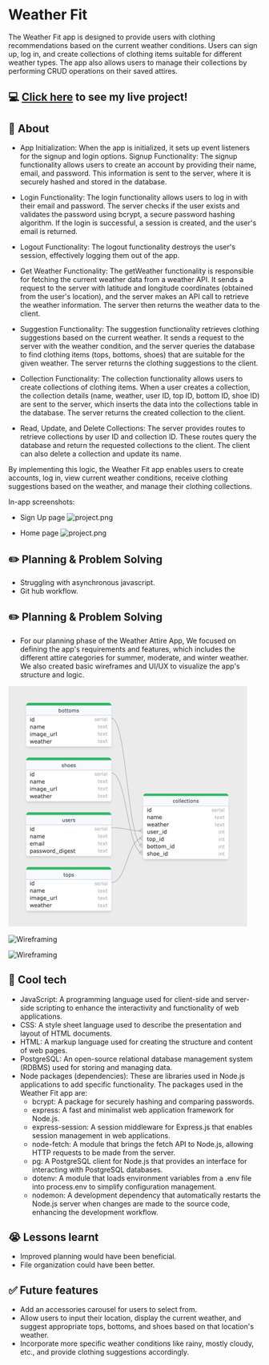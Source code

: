 # Weather Fit
The Weather Fit app is designed to provide users with clothing recommendations based on the current weather conditions. Users can sign up, log in, and create collections of clothing items suitable for different weather types. The app also allows users to manage their collections by performing CRUD operations on their saved attires.
## :computer: [Click here](https://weather-app-mj0p.onrender.com/) to see my live project!

## :page_facing_up: About

- App Initialization: When the app is initialized, it sets up event listeners for the signup and login options.
Signup Functionality: The signup functionality allows users to create an account by providing their name, email, and password. This information is sent to the server, where it is securely hashed and stored in the database.

- Login Functionality: The login functionality allows users to log in with their email and password. The server checks if the user exists and validates the password using bcrypt, a secure password hashing algorithm. If the login is successful, a session is created, and the user's email is returned.

- Logout Functionality: The logout functionality destroys the user's session, effectively logging them out of the app.

- Get Weather Functionality: The getWeather functionality is responsible for fetching the current weather data from a weather API. It sends a request to the server with latitude and longitude coordinates (obtained from the user's location), and the server makes an API call to retrieve the weather information. The server then returns the weather data to the client.

- Suggestion Functionality: The suggestion functionality retrieves clothing suggestions based on the current weather. It sends a request to the server with the weather condition, and the server queries the database to find clothing items (tops, bottoms, shoes) that are suitable for the given weather. The server returns the clothing suggestions to the client.

- Collection Functionality: The collection functionality allows users to create collections of clothing items. When a user creates a collection, the collection details (name, weather, user ID, top ID, bottom ID, shoe ID) are sent to the server, which inserts the data into the collections table in the database. The server returns the created collection to the client.

- Read, Update, and Delete Collections: The server provides routes to retrieve collections by user ID and collection ID. These routes query the database and return the requested collections to the client. The client can also delete a collection and update its name.

By implementing this logic, the Weather Fit app enables users to create accounts, log in, view current weather conditions, receive clothing suggestions based on the weather, and manage their clothing collections.


In-app screenshots:
- Sign Up page
![project.png](https://raw.githubusercontent.com/humnazee/Weather-app/7d93fa59da1d18b6d4c88ad8c57b3f146ee8cc6e/signin.png)

- Home page
![project.png](https://raw.githubusercontent.com/humnazee/Weather-app/7d93fa59da1d18b6d4c88ad8c57b3f146ee8cc6e/home.png)
## :pencil2: Planning & Problem Solving
- Struggling with asynchronous javascript.
- Git hub workflow.

## :pencil2: Planning & Problem Solving
- For our planning phase of the Weather Attire App, We focused on defining the app's requirements and features, which includes the different attire categories for summer, moderate, and winter weather. We also created basic wireframes and UI/UX to visualize the app's structure and logic.

![Wireframing](https://raw.githubusercontent.com/arisa010/Weather-app/de10b5040513e5bf7789385026d7c44d3541c99d/image%20(1).png)

![Wireframing](https://raw.githubusercontent.com/humnazee/Weather-app/de10b5040513e5bf7789385026d7c44d3541c99d/image.png)

![Wireframing](https://raw.githubusercontent.com/humnazee/Weather-app/de10b5040513e5bf7789385026d7c44d3541c99d/image%20(2).png)

## :rocket: Cool tech
- JavaScript: A programming language used for client-side and server-side scripting to enhance the interactivity and functionality of web applications.
- CSS: A style sheet language used to describe the presentation and layout of HTML documents.
- HTML: A markup language used for creating the structure and content of web pages.
- PostgreSQL: An open-source relational database management system (RDBMS) used for storing and managing data.
- Node packages (dependencies): These are libraries used in Node.js applications to add specific functionality. The packages used in the Weather Fit app are: 
    - bcrypt: A package for securely hashing and comparing passwords.
    - express: A fast and minimalist web application framework for Node.js.
    - express-session: A session middleware for Express.js that enables session management in web applications.
    - node-fetch: A module that brings the fetch API to Node.js, allowing HTTP requests to be made from the server.
    - pg: A PostgreSQL client for Node.js that provides an interface for interacting with PostgreSQL databases.
    - dotenv: A module that loads environment variables from a .env file into process.env to simplify configuration management.
    - nodemon: A development dependency that automatically restarts the Node.js server when changes are made to the source code, enhancing the development workflow.


## :sob: Lessons learnt
- Improved planning would have been beneficial.
- File organization could have been better.

## :white_check_mark: Future features
- Add an accessories carousel for users to select from.
- Allow users to input their location, display the current weather, and suggest appropriate tops, bottoms, and shoes based on that location's weather.
- Incorporate more specific weather conditions like rainy, mostly cloudy, etc., and provide clothing suggestions accordingly.
